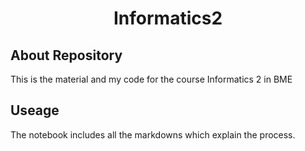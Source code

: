 <h1 align="center"> Informatics2  </h1>

## About Repository
This is the material and my code for the course Informatics 2 in BME
## Useage
The notebook includes all the markdowns which explain the process.
